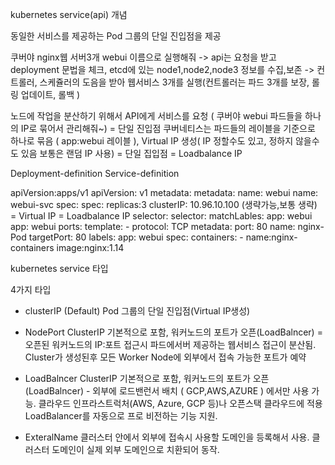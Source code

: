 kubernetes service(api) 개념

동일한 서비스를 제공하는 Pod 그룹의 단일 진입점을 제공

쿠버야 nginx웹 서버3개 webui 이름으로 실행해줘 -> api는 요청을 받고 deployment 문법을 체크, etcd에 있는 node1,node2,node3 정보를 수집,보존
-> 컨트롤러, 스케쥴러의 도음을 받아 웹서비스 3개를 실행(컨트롤러는 파드 3개를 보장, 롤링 업데이트, 롤백 )

노드에 작업을 분산하기 위해서 API에게 서비스를 요청 ( 쿠버야 webui 파드들을 하나의 IP로 묶어서 관리해줘~) = 단일 진입점
쿠버네티스는 파드들의 레이블을 기준으로 하나로 묶음 ( app:webui 레이블 ), Virtual IP 생성( IP 정할수도 있고, 정하지 않을수도 있음 보통은 랜덤 IP 사용) = 단일 집입점 = Loadbalance IP 

Deployment-definition                               Service-definition
                                         
apiVersion:apps/v1                                  apiVersion: v1
metadata:                                           metadata:
  name: webui                                         name: webui-svc
spec:                                               spec:
  replicas:3                                          clusterIP: 10.96.10.100 (생략가능,보통 생략) = Virtual IP = Loadbalance IP
  selector:                                           selector:
    matchLables:                                        app: webui
	  app: webui                                      ports:
  template:                                           - protocol: TCP
    metadata:                                           port: 80
	  name: nginx-Pod                                   targetPort: 80
	  labels:
	    app: webui
	spec:
	  containers:
	  - name:nginx-containers
	    image:nginx:1.14

kubernetes service 타입

4가지 타입

- clusterIP (Default)
Pod 그룹의 단일 진입점(Virtual IP생성)

- NodePort
ClusterIP 기본적으로 포함, 워커노드의 포트가 오픈(LoadBalncer) = 오픈된 워커노드의 IP:포트 접근시 파드에서버 제공하는 웹서비스 접근이 분산됨.
Cluster가 생성된후
모든 Worker Node에 외부에서 접속 가능한 포트가 예약

- LoadBalncer
ClusterIP 기본적으로 포함, 워커노드의 포트가 오픈(LoadBalncer) - 외부에 로드밴런서 배치 ( GCP,AWS,AZURE ) 에서만 사용 가능.
클라우드 인프라스트럭처(AWS, Azure, GCP 등)나 오픈스택 클라우드에 적용
LoadBalancer를 자동으로 프로 비전하는 기능 지원.

- ExteralName
클러스터 안에서 외부에 접속시 사용할 도메인을 등록해서 사용.
클러스터 도메인이 실제 외부 도메인으로 치환되어 동작.